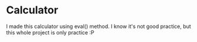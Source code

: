 # Calculator

I made this calculator using eval() method. I know it's not good practice, but this whole project is only practice :P
